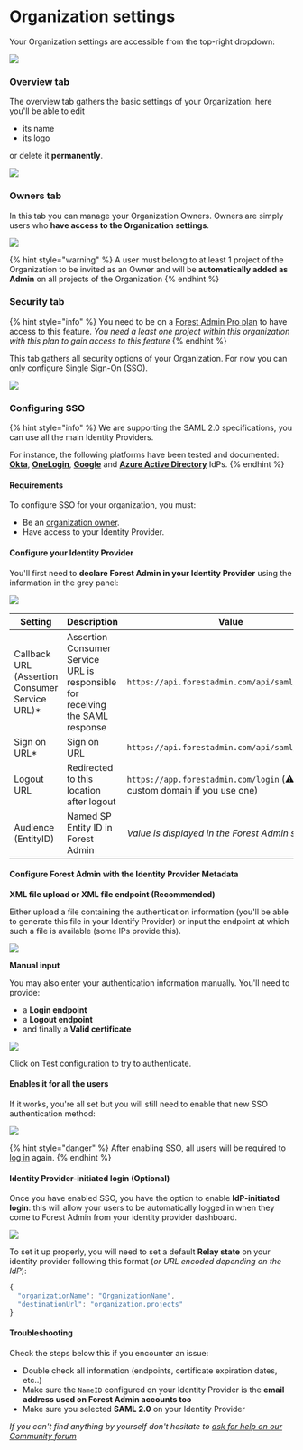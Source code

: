# Organization settings

Your Organization settings are accessible from the top-right dropdown:

![](../../.gitbook/assets/2021-10-13_11.11.27.png)

### Overview tab

The overview tab gathers the basic settings of your Organization: here you'll be able to edit

- its name
- its logo

or delete it **permanently**.

![](<../../.gitbook/assets/image (92).png>)

### Owners tab

In this tab you can manage your Organization Owners. Owners are simply users who **have access to the Organization settings**.

![](<../../.gitbook/assets/image (117).png>)

{% hint style="warning" %}
A user must belong to at least 1 project of the Organization to be invited as an Owner and will be **automatically added as Admin** on all projects of the Organization
{% endhint %}

### Security tab

{% hint style="info" %}
You need to be on a [Forest Admin Pro plan](https://www.forestadmin.com/pricing) to have access to this feature.
_You need a least one project within this organization with this plan to gain access to this feature_
{% endhint %}

This tab gathers all security options of your Organization. For now you can only configure Single Sign-On (SSO).

![](../../.gitbook/assets/organization-settings-security.png)

### Configuring SSO

{% hint style="info" %}
We are supporting the SAML 2.0 specifications, you can use all the main Identity Providers.

For instance, the following platforms have been tested and documented: [**Okta**](./sso-guides/sso-with-okta.md), [**OneLogin**](./sso-guides/sso-with-one-login.md), [**Google**](./sso-guides/sso-with-google.md) and [**Azure Active Directory**](./sso-guides/sso-with-azure.md) IdPs.
{% endhint %}

#### Requirements

To configure SSO for your organization, you must:

- Be an [organization owner](#owners-tab).
- Have access to your Identity Provider.

#### Configure your Identity Provider

You'll first need to **declare Forest Admin in your Identity Provider** using the information in the grey panel:

![](../../.gitbook/assets/organization-settings-sso-1.png)

| Setting                                         | Description                                                                   | Value                                                                         |
| ----------------------------------------------- | ----------------------------------------------------------------------------- | ----------------------------------------------------------------------------- |
| Callback URL (Assertion Consumer Service URL)\* | Assertion Consumer Service URL is responsible for receiving the SAML response | `https://api.forestadmin.com/api/saml/callback`                               |
| Sign on URL\*                                   | Sign on URL                                                                   | `https://api.forestadmin.com/api/saml/callback`                               |
| Logout URL                                      | Redirected to this location after logout                                      | `https://app.forestadmin.com/login` (⚠️ Or your custom domain if you use one) |
| Audience (EntityID)                             | Named SP Entity ID in Forest Admin                                            | _Value is displayed in the Forest Admin settings_                             |

#### Configure Forest Admin with the Identity Provider Metadata

**XML file upload or XML file endpoint (Recommended)**

Either upload a file containing the authentication information (you'll be able to generate this file in your Identify Provider) or input the endpoint at which such a file is available (some IPs provide this).

![](<../../.gitbook/assets/image (59).png>)

**Manual input**

You may also enter your authentication information manually. You'll need to provide:

- a **Login endpoint**
- a **Logout endpoint**
- and finally a **Valid certificate**

![](<../../.gitbook/assets/image (595).png>)

Click on Test configuration to try to authenticate.

#### Enables it for all the users

If it works, you're all set but you will still need to enable that new SSO authentication method:

![](<../../.gitbook/assets/image (289).png>)

{% hint style="danger" %}
After enabling SSO, all users will be required to [log in](./#how-to-log-in-using-single-sign-on-sso) again.
{% endhint %}

#### Identity Provider-initiated login (Optional)

Once you have enabled SSO, you have the option to enable **IdP-initiated login**: this will allow your users to be automatically logged in when they come to Forest Admin from your identity provider dashboard.

![](<../../.gitbook/assets/image (318).png>)

To set it up properly, you will need to set a default **Relay state** on your identity provider following this format (_or URL encoded depending on the IdP_):

```javascript
{
  "organizationName": "OrganizationName",
  "destinationUrl": "organization.projects"
}
```

#### Troubleshooting

Check the steps below this if you encounter an issue:

- Double check all information (endpoints, certificate expiration dates, etc..)
- Make sure the `NameID` configured on your Identity Provider is the **email address used on Forest Admin accounts too**
- Make sure you selected **SAML 2.0** on your Identity Provider

_If you can't find anything by yourself don't hesitate to [ask for help on our Community forum](https://community.forestadmin.com/)_
